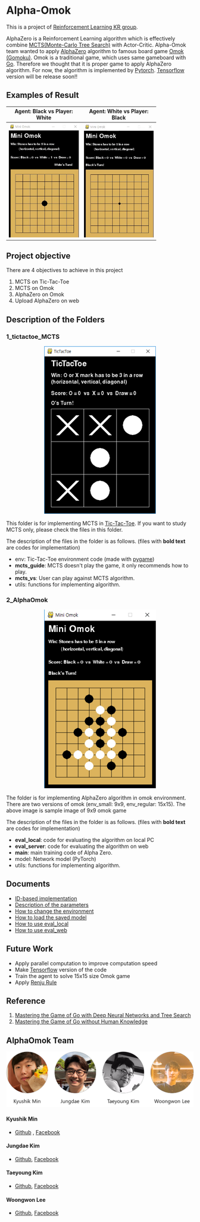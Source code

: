 # Alpha-Omok

This is a project of [Reinforcement Learning KR group](https://www.facebook.com/groups/ReinforcementLearningKR/).

AlphaZero is a Reinforcement Learning algorithm which is effectively combine [MCTS(Monte-Carlo Tree Search)](https://en.wikipedia.org/wiki/Monte_Carlo_tree_search) with Actor-Critic. Alpha-Omok team wanted to apply [AlphaZero](https://deepmind.com/blog/alphago-zero-learning-scratch/) algorithm to famous board game [Omok (Gomoku)](https://en.wikipedia.org/wiki/Gomoku). Omok is a traditional game, which uses same gameboard with [Go](https://en.wikipedia.org/wiki/Go_(game)). Therefore we thought that it is proper game to apply AlphaZero algorithm.  For now, the algorithm is implemented by [Pytorch](https://pytorch.org/). [Tensorflow](https://www.tensorflow.org) version will be release soon!! 



## Examples of Result    

<p align= "center">
    <table style="width:80%" align="center">
        <tr>
            <th><center>Agent: Black vs Player: White</center></th>
            <th><center>Agent: White vs Player: Black</center></th>
        </tr>
        <tr>
            <th><img src="./image/AgentWin1_speed.gif" width="100%" alt="Play Demo (Agent win)" /></th>
            <th><img src="./image/Draw_Speed.gif" width="100%" alt="Play Demo (Agent win)" /></th>
        </tr>
    </table>
</p>


## Project objective

There are 4 objectives to achieve in this project  
1. MCTS on Tic-Tac-Toe
2. MCTS on Omok
3. AlphaZero on Omok
4. Upload AlphaZero on web



## Description of the Folders

### 1_tictactoe_MCTS

<p align= "center">
  <img src="./image/tictactoe.PNG" width="300" alt="TicTacToe Image" />
</p>

 This folder is for implementing MCTS in [Tic-Tac-Toe](https://en.wikipedia.org/wiki/Tic-tac-toe). If you want to study MCTS only, please check the files in this folder. <br>

The description of the files in the folder is as follows. (files with **bold text** are codes for implementation)

- env: Tic-Tac-Toe environment code (made with [pygame](https://www.pygame.org/news))
- **mcts_guide**: MCTS doesn't play the game, it only recommends how to play. 
- **mcts_vs**: User can play against MCTS algorithm. 
- utils: functions for implementing algorithm. 



### 2_AlphaOmok

<p align= "center">
  <img src="./image/mini_omok_game.png" width="300" alt="mini omok Image" />
</p>

  The folder is for implementing AlphaZero algorithm in omok environment. There are two versions of omok (env_small: 9x9, env_regular: 15x15). The above image is sample image of 9x9 omok game <br>

 The description of the files in the folder is as follows. (files with **bold text** are codes for implementation)

- **eval_local**: code for evaluating the algorithm on local PC
- **eval_server**: code for evaluating the algorithm on web
- **main**: main training code of Alpha Zero. 
- model: Network model (PyTorch)
- utils: functions for implementing algorithm. 



## Documents

- [ID-based implementation]()
- [Description of the parameters]()
- [How to change the environment]()
- [How to load the saved model]()
- [How to use eval_local]()
- [How to use eval_web]()



## Future Work

- Apply parallel computation to improve computation speed
- Make [Tensorflow](https://www.tensorflow.org) version of the code
- Train the agent to solve 15x15 size Omok game
- Apply [Renju Rule](https://en.wikipedia.org/wiki/Renju)



## Reference

1. [Mastering the Game of Go with Deep Neural Networks and Tree Search](https://storage.googleapis.com/deepmind-media/alphago/AlphaGoNaturePaper.pdf)
2. [Mastering the Game of Go without Human Knowledge](https://www.nature.com/articles/nature24270)



## AlphaOmok Team

<p align= "center">
  <img src="./image/alphaomok_team.png" width="700" alt="mini omok team" />
</p>



#### Kyushik Min

- [Github](https://github.com/Kyushik) , [Facebook](https://www.facebook.com/kyushik.min)

#### Jungdae Kim

- [Github](https://github.com/kekmodel), [Facebook](https://www.facebook.com/kekmodel)

#### Taeyoung Kim

- [Github](https://github.com/tykimos), [Facebook](https://www.facebook.com/tykimo?fb_dtsg_ag=Ady1EHqKnlcLT-zAFbaUyDBb3rkcn83lfcN0FlNww_4yow%3AAdyPwQKxu7-xgSCkXX8Ui4lfc_2Cj1qYPXKS3-S1TtbIHQ)

#### Woongwon Lee

- [Github](https://github.com/dnddnjs), [Facebook](https://www.facebook.com/dnddnjs?fb_dtsg_ag=Ady1EHqKnlcLT-zAFbaUyDBb3rkcn83lfcN0FlNww_4yow%3AAdyPwQKxu7-xgSCkXX8Ui4lfc_2Cj1qYPXKS3-S1TtbIHQ)

